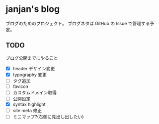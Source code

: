 # janjan's blog

ブログのためのプロジェクト。
ブログネタは GitHub の Issue で管理する予定。

## TODO

ブログ公開までにやること

- [x] header デザイン変更
- [x] typography 変更
- [ ] タグ追加
- [ ] favicon
- [ ] カスタムドメイン取得
- [ ] 公開設定
- [x] syntax highlight
- [ ] site meta 修正
- [ ] ミニマップ?(右側に見出し出したい)

